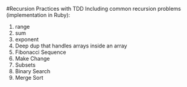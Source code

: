 #Recursion Practices with TDD
Including common recursion problems (implementation in Ruby):
1. range
2. sum
3. exponent
4. Deep dup that handles arrays inside an array
5. Fibonacci Sequence
6. Make Change
7. Subsets
8. Binary Search
9. Merge Sort